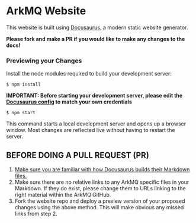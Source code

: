 # ArkMQ Website

This website is built using [Docusaurus](https://docusaurus.io/), a modern static website generator.

**Please fork and make a PR if you would like to make any changes to the docs!**

### Previewing your Changes
Install the node modules required to build your development server:

```
$ npm install
```

**IMPORTANT: Before starting your development server, please edit the [Docusaurus config](docusaurus.config.js) to match your own credentials**

```
$ npm start
```

This command starts a local development server and opens up a browser window. Most changes are reflected live without having to restart the server.

## BEFORE DOING A PULL REQUEST (PR)

1. [Make sure you are familiar with how Docusaurus builds their Markdown files.](https://docusaurus.io/docs/markdown-features)
2. Make sure there are no relative links to any ArkMQ specific files in your Markdown. If they do exist, please change them to URLs linking to the right material within the ArkMQ GitHub. 
3. Fork the website repo and deploy a preview version of your proposed changes using the above method. This will make obvious any missed links from step 2.

